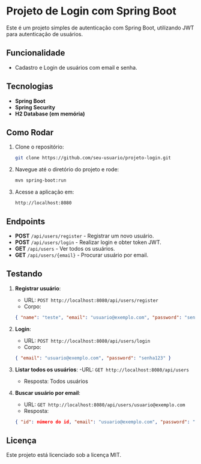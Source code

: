 # Projeto de Login com Spring Boot

Este é um projeto simples de autenticação com Spring Boot, utilizando JWT para autenticação de usuários.

## Funcionalidade
- Cadastro e Login de usuários com email e senha.

## Tecnologias

- **Spring Boot**
- **Spring Security**
- **H2 Database (em memória)**

## Como Rodar

1. Clone o repositório:
    ```bash
    git clone https://github.com/seu-usuario/projeto-login.git
    ```

2. Navegue até o diretório do projeto e rode:
    ```bash
    mvn spring-boot:run
    ```

3. Acesse a aplicação em:
    ```
    http://localhost:8080
    ```

## Endpoints

- **POST** `/api/users/register` - Registrar um novo usuário.
- **POST** `/api/users/login` - Realizar login e obter token JWT.
- **GET** `/api/users` - Ver todos os usuários.
- **GET** `/api/users/{email}` - Procurar usuário por email.

## Testando

1. **Registrar usuário**:
    - URL: `POST http://localhost:8080/api/users/register`
    - Corpo:
    ```json
    { "name": "teste", "email": "usuario@exemplo.com", "password": "senha123" }
    ```

2. **Login**:
    - URL: `POST http://localhost:8080/api/users/login`
    - Corpo:
    ```json
    { "email": "usuario@exemplo.com", "password": "senha123" }
    ```
3. **Listar todos os usuários**:
   -URL: `GET http://localhost:8080/api/users`
   - Resposta:
  Todos usuários

4.  **Buscar usuário por email**:
    - URL: `GET http://localhost:8080/api/users/usuario@exemplo.com`
    - Resposta:
    ```json
    { "id": número do id, "email": "usuario@exemplo.com", "password": "senha123" }
    ```

## Licença

Este projeto está licenciado sob a licença MIT.
